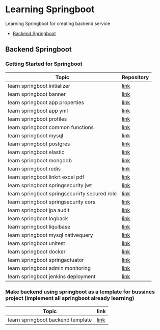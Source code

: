 # Learning Springboot
Learning Springboot for creating backend service

- [Backend Springboot](#backend-springboot)


## Backend Springboot
### Getting Started for Springboot
|Topic|Repository|
|--|--|
|learn springboot initializer|[link](https://github.com/denitiawan/learning-springboot/tree/main/learn-springboot-initializer/)|
|learn springboot banner|[link](https://github.com/denitiawan/learning-springboot/tree/main/learn-springboot-banner/)|
|learn springboot app properties|[link](https://github.com/denitiawan/learning-springboot/tree/main/learn-springboot-app-properties/)|
|learn springboot app yml|[link](https://github.com/denitiawan/learning-springboot/tree/main/learn-springboot-app-yml/)|
|learn springboot profiles|[link](https://github.com/denitiawan/learning-springboot/tree/main/learn-springboot-profiles/)|
|learn springboot common functions|[link](https://github.com/denitiawan/learning-springboot/tree/main/learn-springboot-common-functions/)|
|learn springboot mysql|[link](https://github.com/denitiawan/learning-springboot/tree/main/learn-springboot-mysql/)|
|learn springboot postgres|[link](https://github.com/denitiawan/learning-springboot/tree/main/learn-springboot-postgres/)|
|learn springboot elastic|[link](https://github.com/denitiawan/learning-springboot/tree/main/learn-springboot-elastic/)|
|learn springboot mongodb|[link](https://github.com/denitiawan/learning-springboot/tree/main/learn-springboot-mongodb/)|
|learn springboot redis|[link](https://github.com/denitiawan/learning-springboot/tree/main/learn-springboot-redis/)|
|learn springboot linkrt excel pdf|[link](https://github.com/denitiawan/learning-springboot/tree/main/learn-springboot-linkrt-excel-pdf/)|
|learn springboot springsecurity jwt|[link](https://github.com/denitiawan/learning-springboot/tree/main/learn-springboot-springsecurity-jwt/)|
|learn springboot springsecurirty secured role|[link](https://github.com/denitiawan/learning-springboot/tree/main/learn-springboot-springsecurirty-secured-role/)|
|learn springboot springsecurity cors|[link](https://github.com/denitiawan/learning-springboot/tree/main/learn-springboot-springsecurity-cors/)|
|learn springboot jpa audit|[link](https://github.com/denitiawan/learning-springboot/tree/main/learn-springboot-jpa-audit/)|
|learn springboot logback|[link](https://github.com/denitiawan/learning-springboot/tree/main/learn-springboot-logback/)|
|learn springboot liquibase|[link](https://github.com/denitiawan/learning-springboot/tree/main/learn-springboot-liquibase/)|
|learn springboot mysql nativequery|[link](https://github.com/denitiawan/learning-springboot/tree/main/learn-springboot-mysql-nativequery/)|
|learn springboot unitest|[link](https://github.com/denitiawan/learning-springboot/tree/main/learn-springboot-unitest/)|
|learn springboot docker|[link](https://github.com/denitiawan/learning-springboot/tree/main/learn-springboot-docker/)|
|learn springboot springactuator|[link](https://github.com/denitiawan/learning-springboot/tree/main/learn-springboot-springactuator/)|
|learn springboot admin monitoring|[link](https://github.com/denitiawan/learning-springboot/tree/main/learn-springboot-admin-monitoring/)|
|learn springboot jenkins deployment|[link](https://github.com/denitiawan/learning-springboot/tree/main/learn-springboot-jenkins-deployment/)|

### Make backend using springboot as a template for bussines project (implement all springboot already learning)

|Topic|link|
|--|--|
|learn springboot backend template|[link](https://github.com/denitiawan/learning-springboot/tree/main/learn-springboot-backend-template)| 
